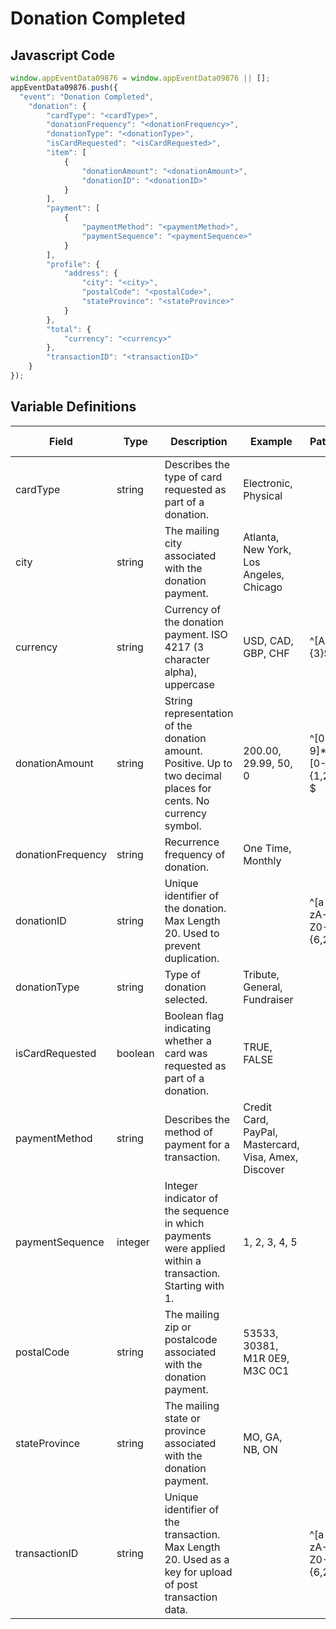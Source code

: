 # Donation Completed

### 

## Javascript Code
```js
window.appEventData09876 = window.appEventData09876 || [];
appEventData09876.push({
  "event": "Donation Completed",
    "donation": {
        "cardType": "<cardType>",
        "donationFrequency": "<donationFrequency>",
        "donationType": "<donationType>",
        "isCardRequested": "<isCardRequested>",
        "item": [
            {
                "donationAmount": "<donationAmount>",
                "donationID": "<donationID>"
            }
        ],
        "payment": [
            {
                "paymentMethod": "<paymentMethod>",
                "paymentSequence": "<paymentSequence>"
            }
        ],
        "profile": {
            "address": {
                "city": "<city>",
                "postalCode": "<postalCode>",
                "stateProvince": "<stateProvince>"
            }
        },
        "total": {
            "currency": "<currency>"
        },
        "transactionID": "<transactionID>"
    }
});
```

## Variable Definitions

|Field|Type|Description|Example|Pattern|Min Length|Max Length|Minimum|Maximum|Multiple Of|
| --- | --- | --- | --- | --- | --- | --- | --- | --- | --- |
|cardType|string|Describes the type of card requested as part of a donation.|Electronic, Physical|||||||
|city|string|The mailing city associated with the donation payment. |Atlanta, New York, Los Angeles, Chicago|||||||
|currency|string|Currency of the donation payment. ISO 4217 \(3 character alpha\), uppercase |USD, CAD, GBP, CHF|^[A-Z]{3}$|3|3||||
|donationAmount|string|String representation of the donation amount. Positive. Up to two decimal places for cents. No currency symbol.|200.00, 29.99, 50, 0|^[0-9]*(\.[0-9]{1,2})?$||||||
|donationFrequency|string|Recurrence frequency of donation. |One Time, Monthly|||||||
|donationID|string|Unique identifier of the donation. Max Length 20. Used to prevent duplication.||^[a-zA-Z0-9]{6,20}$|6|20||||
|donationType|string|Type of donation selected. |Tribute, General, Fundraiser|||||||
|isCardRequested|boolean|Boolean flag indicating whether a card was requested as part of a donation.|TRUE, FALSE|||||||
|paymentMethod|string|Describes the method of payment for a transaction. |Credit Card, PayPal, Mastercard, Visa, Amex, Discover|||||||
|paymentSequence|integer|Integer indicator of the sequence in which payments were applied within a transaction.  Starting with 1.|1, 2, 3, 4, 5||||1|||
|postalCode|string|The mailing zip or postalcode associated with the donation payment. |53533, 30381, M1R 0E9, M3C 0C1|||||||
|stateProvince|string|The mailing state or province associated with the donation payment. |MO, GA, NB, ON|||||||
|transactionID|string|Unique identifier of the transaction. Max Length 20. Used as a key for upload of post transaction data. ||^[a-zA-Z0-9]{6,20}$|6|20||||




